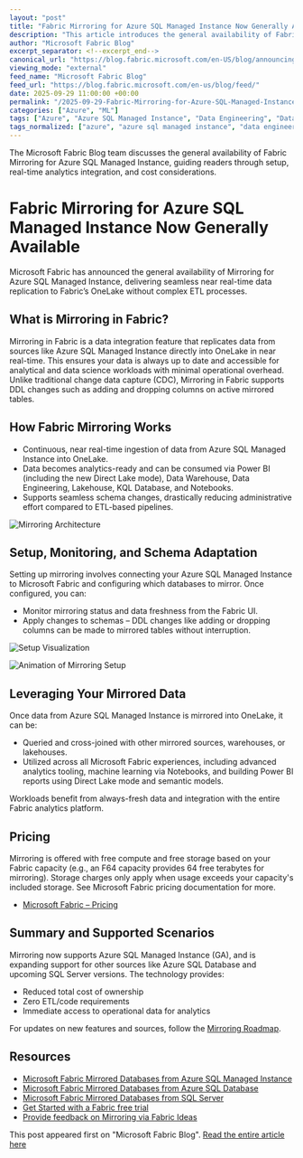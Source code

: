 ```yaml
---
layout: "post"
title: "Fabric Mirroring for Azure SQL Managed Instance Now Generally Available"
description: "This article introduces the general availability of Fabric Mirroring for Azure SQL Managed Instance, a feature that allows near real-time data replication from Azure SQL Managed Instance directly to Microsoft Fabric’s OneLake. It highlights the architecture, setup process, advanced analytics capabilities, seamless schema changes, integration with Power BI Direct Lake mode, and details on mirroring pricing and supported scenarios."
author: "Microsoft Fabric Blog"
excerpt_separator: <!--excerpt_end-->
canonical_url: "https://blog.fabric.microsoft.com/en-US/blog/announcing-the-general-availability-ga-of-mirroring-for-azure-sql-managed-instance-in-microsoft-fabric/"
viewing_mode: "external"
feed_name: "Microsoft Fabric Blog"
feed_url: "https://blog.fabric.microsoft.com/en-us/blog/feed/"
date: 2025-09-29 11:00:00 +00:00
permalink: "/2025-09-29-Fabric-Mirroring-for-Azure-SQL-Managed-Instance-Now-Generally-Available.html"
categories: ["Azure", "ML"]
tags: ["Azure", "Azure SQL Managed Instance", "Data Engineering", "Data Platform", "Data Replication", "Data Science", "Data Warehouse", "ETL Free Data Integration", "Fabric Mirroring Pricing", "KQL Database", "Lakehouse", "Microsoft Fabric", "Mirroring", "ML", "News", "Notebooks", "OneLake", "Power BI Direct Lake", "Real Time Analytics", "Schema Changes"]
tags_normalized: ["azure", "azure sql managed instance", "data engineering", "data platform", "data replication", "data science", "data warehouse", "etl free data integration", "fabric mirroring pricing", "kql database", "lakehouse", "microsoft fabric", "mirroring", "ml", "news", "notebooks", "onelake", "power bi direct lake", "real time analytics", "schema changes"]
---
```


The Microsoft Fabric Blog team discusses the general availability of Fabric Mirroring for Azure SQL Managed Instance, guiding readers through setup, real-time analytics integration, and cost considerations.<!--excerpt_end-->

# Fabric Mirroring for Azure SQL Managed Instance Now Generally Available

Microsoft Fabric has announced the general availability of Mirroring for Azure SQL Managed Instance, delivering seamless near real-time data replication to Fabric’s OneLake without complex ETL processes.

## What is Mirroring in Fabric?

Mirroring in Fabric is a data integration feature that replicates data from sources like Azure SQL Managed Instance directly into OneLake in near real-time. This ensures your data is always up to date and accessible for analytical and data science workloads with minimal operational overhead. Unlike traditional change data capture (CDC), Mirroring in Fabric supports DDL changes such as adding and dropping columns on active mirrored tables.

## How Fabric Mirroring Works

- Continuous, near real-time ingestion of data from Azure SQL Managed Instance into OneLake.
- Data becomes analytics-ready and can be consumed via Power BI (including the new Direct Lake mode), Data Warehouse, Data Engineering, Lakehouse, KQL Database, and Notebooks.
- Supports seamless schema changes, drastically reducing administrative effort compared to ETL-based pipelines.

![Mirroring Architecture](//dataplatformblogwebfd-d3h9cbawf0h8ecgf.b01.azurefd.net/wp-content/uploads/2025/09/Picture1.png)

## Setup, Monitoring, and Schema Adaptation

Setting up mirroring involves connecting your Azure SQL Managed Instance to Microsoft Fabric and configuring which databases to mirror. Once configured, you can:

- Monitor mirroring status and data freshness from the Fabric UI.
- Apply changes to schemas – DDL changes like adding or dropping columns can be made to mirrored tables without interruption.

![Setup Visualization](//dataplatformblogwebfd-d3h9cbawf0h8ecgf.b01.azurefd.net/wp-content/uploads/2025/09/Picture2-1024x553.png)

![Animation of Mirroring Setup](//dataplatformblogwebfd-d3h9cbawf0h8ecgf.b01.azurefd.net/wp-content/uploads/2025/09/sqlmisamigif.gif)

## Leveraging Your Mirrored Data

Once data from Azure SQL Managed Instance is mirrored into OneLake, it can be:

- Queried and cross-joined with other mirrored sources, warehouses, or lakehouses.
- Utilized across all Microsoft Fabric experiences, including advanced analytics tooling, machine learning via Notebooks, and building Power BI reports using Direct Lake mode and semantic models.

Workloads benefit from always-fresh data and integration with the entire Fabric analytics platform.

## Pricing

Mirroring is offered with free compute and free storage based on your Fabric capacity (e.g., an F64 capacity provides 64 free terabytes for mirroring). Storage charges only apply when usage exceeds your capacity's included storage. See Microsoft Fabric pricing documentation for more.

- [Microsoft Fabric – Pricing](https://azure.microsoft.com/pricing/details/microsoft-fabric/#overview)

## Summary and Supported Scenarios

Mirroring now supports Azure SQL Managed Instance (GA), and is expanding support for other sources like Azure SQL Database and upcoming SQL Server versions. The technology provides:

- Reduced total cost of ownership
- Zero ETL/code requirements
- Immediate access to operational data for analytics

For updates on new features and sources, follow the [Mirroring Roadmap](https://aka.ms/FabricRoadmap).

## Resources

- [Microsoft Fabric Mirrored Databases from Azure SQL Managed Instance](https://learn.microsoft.com/fabric/mirroring/azure-sql-managed-instance)
- [Microsoft Fabric Mirrored Databases from Azure SQL Database](https://learn.microsoft.com/fabric/mirroring/azure-sql-database)
- [Microsoft Fabric Mirrored Databases from SQL Server](https://learn.microsoft.com/fabric/mirroring/sql-server)
- [Get Started with a Fabric free trial](https://aka.ms/try-fabric)
- [Provide feedback on Mirroring via Fabric Ideas](https://aka.ms/fabricideas)

This post appeared first on "Microsoft Fabric Blog". [Read the entire article here](https://blog.fabric.microsoft.com/en-US/blog/announcing-the-general-availability-ga-of-mirroring-for-azure-sql-managed-instance-in-microsoft-fabric/)
